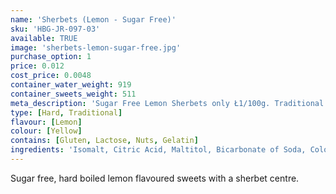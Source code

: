 ```yaml
---
name: 'Sherbets (Lemon - Sugar Free)'
sku: 'HBG-JR-097-03'
available: TRUE
image: 'sherbets-lemon-sugar-free.jpg'
purchase_option: 1
price: 0.012
cost_price: 0.0048
container_water_weight: 919
container_sweets_weight: 511
meta_description: 'Sugar Free Lemon Sherbets only Ł1/100g. Traditional sweets and more only Humbugs Confectionery Store. Specialists in satisfying your sweet tooth!'
type: [Hard, Traditional]
flavour: [Lemon]
colour: [Yellow]
contains: [Gluten, Lactose, Nuts, Gelatin]
ingredients: 'Isomalt, Citric Acid, Maltitol, Bicarbonate of Soda, Colours: E100, Flavours: Lemon Oil'
---
```

Sugar free, hard boiled lemon flavoured sweets with a sherbet centre.